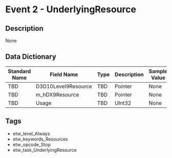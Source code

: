 # Event 2 - UnderlyingResource

## Description
None

## Data Dictionary
|Standard Name|Field Name|Type|Description|Sample Value|
|---|---|---|---|---|
|TBD|D3D10Level9Resource|TBD|Pointer|None|None|
|TBD|m_hDX9Resource|TBD|Pointer|None|None|
|TBD|Usage|TBD|UInt32|None|None|

## Tags
* etw_level_Always
* etw_keywords_Resources
* etw_opcode_Stop
* etw_task_UnderlyingResource